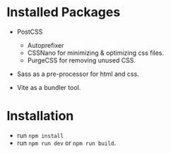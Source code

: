# Installed Packages
- PostCSS
    - Autoprefixer
    - CSSNano for minimizing & optimizing css files.
    - PurgeCSS for removing unused CSS.

- Sass as a pre-processor for html and css.
- Vite as a bundler tool.

# Installation
- run `npm install`
- run `npm run dev` or `npm run build`.
